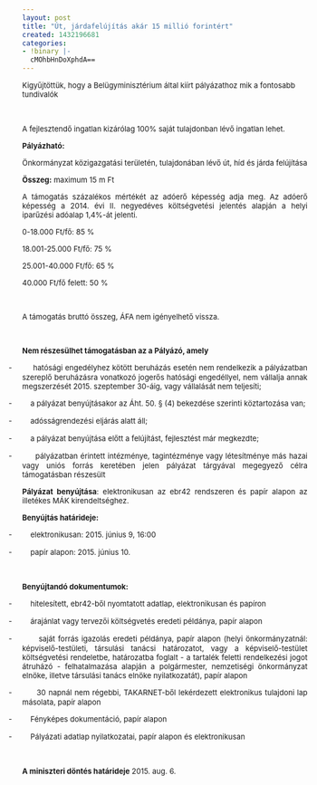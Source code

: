 ```yaml
---
layout: post
title: "Út, járdafelújítás akár 15 millió forintért"
created: 1432196681
categories:
- !binary |-
  cMOhbHnDoXphdA==
---
```

<p><span style="font-size: small;">Kigyűjtöttük, hogy a Belügyminisztérium által kiírt pályázathoz mik a fontosabb tundivalók<!--break--></span></p><p>&nbsp;</p><p style="text-align: justify;"><span style="font-size: small;">A fejlesztendő ingatlan kizárólag 100% saját tulajdonban lévő ingatlan lehet.</span></p><p class="MsoNormal" style="text-align: justify;"><span style="font-size: small;"><strong style="mso-bidi-font-weight: normal;"><span>Pályázható:</span></strong></span></p><p class="MsoNormal" style="text-align: justify;"><span style="font-size: small;">Önkormányzat közigazgatási területén, tulajdonában lévő út, híd és járda felújítása</span></p><p class="MsoNormal" style="text-align: justify;"><span style="font-size: small;"><strong style="mso-bidi-font-weight: normal;"><span>Összeg:</span></strong><span> maximum 15 m Ft</span></span></p><p class="MsoNormal" style="text-align: justify;"><span style="font-size: small;">A támogatás százalékos mértékét az adóerő képesség adja meg. Az adóerő képesség a 2014. évi II. negyedéves költségvetési jelentés alapján a helyi iparűzési adóalap 1,4%-át jelenti.</span></p><p class="MsoNormal" style="text-align: justify;"><span style="font-size: small;">0-18.000 Ft/fő: 85 %</span></p><p class="MsoNormal" style="text-align: justify;"><span style="font-size: small;">18.001-25.000 Ft/fő: 75 %</span></p><p class="MsoNormal" style="text-align: justify;"><span style="font-size: small;">25.001-40.000 Ft/fő: 65 %</span></p><p class="MsoNormal" style="text-align: justify;"><span style="font-size: small;">40.000 Ft/fő felett: 50 %</span></p><p class="MsoNormal" style="text-align: justify;"><span style="font-size: small;">&nbsp;</span></p><p class="MsoNormal" style="text-align: justify;"><span style="font-size: small;">A támogatás bruttó összeg, ÁFA nem igényelhető vissza.</span></p><p class="MsoNormal" style="text-align: justify;"><span style="font-size: small;">&nbsp;</span></p><p class="MsoNormal" style="text-align: justify;"><span style="font-size: small;"><strong style="mso-bidi-font-weight: normal;"><span>Nem részesülhet támogatásban az a Pályázó, amely</span></strong></span></p><p class="MsoListParagraphCxSpFirst" style="text-align: justify; text-indent: -18.0pt; mso-list: l0 level1 lfo1;"><span style="font-size: small;"><span>-<span style="font-family: 'Times New Roman'; font-style: normal; font-weight: normal; line-height: normal; font-size-adjust: none; font-stretch: normal; font-feature-settings: normal; font-language-override: normal; font-kerning: auto; font-synthesis: weight style; font-variant: normal;">&nbsp;&nbsp;&nbsp;&nbsp;&nbsp;&nbsp;&nbsp;&nbsp;&nbsp; </span></span><span>hatósági engedélyhez kötött beruházás esetén nem rendelkezik a pályázatban szereplő beruházásra vonatkozó jogerős hatósági engedéllyel, nem vállalja annak megszerzését 2015. szeptember 30-áig, vagy vállalását nem teljesíti;</span></span></p><p class="MsoListParagraphCxSpMiddle" style="text-align: justify; text-indent: -18.0pt; mso-list: l0 level1 lfo1;"><span style="font-size: small;"><span>-<span style="font-family: 'Times New Roman'; font-style: normal; font-weight: normal; line-height: normal; font-size-adjust: none; font-stretch: normal; font-feature-settings: normal; font-language-override: normal; font-kerning: auto; font-synthesis: weight style; font-variant: normal;">&nbsp;&nbsp;&nbsp;&nbsp;&nbsp;&nbsp;&nbsp;&nbsp;&nbsp; </span></span><span>a pályázat benyújtásakor az Áht. 50. § (4) bekezdése szerinti köztartozása van;</span></span></p><p class="MsoListParagraphCxSpMiddle" style="text-align: justify; text-indent: -18.0pt; mso-list: l0 level1 lfo1;"><span style="font-size: small;"><span>-<span style="font-family: 'Times New Roman'; font-style: normal; font-weight: normal; line-height: normal; font-size-adjust: none; font-stretch: normal; font-feature-settings: normal; font-language-override: normal; font-kerning: auto; font-synthesis: weight style; font-variant: normal;">&nbsp;&nbsp;&nbsp;&nbsp;&nbsp;&nbsp;&nbsp;&nbsp;&nbsp; </span></span><span>adósságrendezési eljárás alatt áll;</span></span></p><p class="MsoListParagraphCxSpMiddle" style="text-align: justify; text-indent: -18.0pt; mso-list: l0 level1 lfo1;"><span style="font-size: small;"><span>-<span style="font-family: 'Times New Roman'; font-style: normal; font-weight: normal; line-height: normal; font-size-adjust: none; font-stretch: normal; font-feature-settings: normal; font-language-override: normal; font-kerning: auto; font-synthesis: weight style; font-variant: normal;">&nbsp;&nbsp;&nbsp;&nbsp;&nbsp;&nbsp;&nbsp;&nbsp;&nbsp; </span></span><span>a pályázat benyújtása előtt a felújítást, fejlesztést már megkezdte;</span></span></p><p class="MsoListParagraphCxSpLast" style="text-align: justify; text-indent: -18.0pt; mso-list: l0 level1 lfo1;"><span style="font-size: small;"><span>-<span style="font-family: 'Times New Roman'; font-style: normal; font-weight: normal; line-height: normal; font-size-adjust: none; font-stretch: normal; font-feature-settings: normal; font-language-override: normal; font-kerning: auto; font-synthesis: weight style; font-variant: normal;">&nbsp;&nbsp;&nbsp;&nbsp;&nbsp;&nbsp;&nbsp;&nbsp;&nbsp; </span></span><span>pályázatban érintett intézménye, tagintézménye vagy létesítménye más hazai vagy uniós forrás keretében jelen pályázat tárgyával megegyező célra támogatásban részesült</span></span></p><p class="MsoNormal" style="text-align: justify;"><span style="font-size: small;"><strong style="mso-bidi-font-weight: normal;"><span>Pályázat benyújtása</span></strong><span>: elektronikusan az ebr42 rendszeren és papír alapon az illetékes MÁK kirendeltséghez.</span></span></p><p class="MsoNormal" style="text-align: justify;"><span style="font-size: small;"><strong style="mso-bidi-font-weight: normal;"><span>Benyújtás határideje:</span></strong></span></p><p class="MsoListParagraphCxSpFirst" style="text-align: justify; text-indent: -18.0pt; mso-list: l0 level1 lfo1;"><span style="font-size: small;"><span>-<span style="font-family: 'Times New Roman'; font-style: normal; font-weight: normal; line-height: normal; font-size-adjust: none; font-stretch: normal; font-feature-settings: normal; font-language-override: normal; font-kerning: auto; font-synthesis: weight style; font-variant: normal;">&nbsp;&nbsp;&nbsp;&nbsp;&nbsp;&nbsp;&nbsp;&nbsp;&nbsp; </span></span><span>elektronikusan: 2015. június 9, 16:00</span></span></p><p class="MsoListParagraphCxSpLast" style="text-align: justify; text-indent: -18.0pt; mso-list: l0 level1 lfo1;"><span style="font-size: small;"><span>-<span style="font-family: 'Times New Roman'; font-style: normal; font-weight: normal; line-height: normal; font-size-adjust: none; font-stretch: normal; font-feature-settings: normal; font-language-override: normal; font-kerning: auto; font-synthesis: weight style; font-variant: normal;">&nbsp;&nbsp;&nbsp;&nbsp;&nbsp;&nbsp;&nbsp;&nbsp;&nbsp; </span></span><span>papír alapon: 2015. június 10.</span></span></p><p class="MsoNormal" style="text-align: justify;"><span style="font-size: small;">&nbsp;</span></p><p class="MsoNormal" style="text-align: justify;"><span style="font-size: small;"><strong style="mso-bidi-font-weight: normal;"><span>Benyújtandó dokumentumok:</span></strong></span></p><p class="MsoListParagraphCxSpFirst" style="text-align: justify; text-indent: -18.0pt; mso-list: l0 level1 lfo1;"><span style="font-size: small;"><span>-<span style="font-family: 'Times New Roman'; font-style: normal; font-weight: normal; line-height: normal; font-size-adjust: none; font-stretch: normal; font-feature-settings: normal; font-language-override: normal; font-kerning: auto; font-synthesis: weight style; font-variant: normal;">&nbsp;&nbsp;&nbsp;&nbsp;&nbsp;&nbsp;&nbsp;&nbsp;&nbsp; </span></span><span>hitelesített, ebr42-ből nyomtatott adatlap, elektronikusan és papíron</span></span></p><p class="MsoListParagraphCxSpMiddle" style="text-align: justify; text-indent: -18.0pt; mso-list: l0 level1 lfo1;"><span style="font-size: small;"><span>-<span style="font-family: 'Times New Roman'; font-style: normal; font-weight: normal; line-height: normal; font-size-adjust: none; font-stretch: normal; font-feature-settings: normal; font-language-override: normal; font-kerning: auto; font-synthesis: weight style; font-variant: normal;">&nbsp;&nbsp;&nbsp;&nbsp;&nbsp;&nbsp;&nbsp;&nbsp;&nbsp; </span></span><span>árajánlat vagy tervezői költségvetés eredeti példánya, papír alapon</span></span></p><p class="MsoListParagraphCxSpMiddle" style="text-align: justify; text-indent: -18.0pt; mso-list: l0 level1 lfo1;"><span style="font-size: small;"><span>-<span style="font-family: 'Times New Roman'; font-style: normal; font-weight: normal; line-height: normal; font-size-adjust: none; font-stretch: normal; font-feature-settings: normal; font-language-override: normal; font-kerning: auto; font-synthesis: weight style; font-variant: normal;">&nbsp;&nbsp;&nbsp;&nbsp;&nbsp;&nbsp;&nbsp;&nbsp;&nbsp; </span></span><span>saját forrás igazolás eredeti példánya, papír alapon (helyi önkormányzatnál: képviselő-testületi, társulási tanácsi határozatot, vagy a képviselő-testület költségvetési rendeletbe, határozatba foglalt - a tartalék feletti rendelkezési jogot átruházó - felhatalmazása alapján a polgármester, nemzetiségi önkormányzat elnöke, illetve társulási tanács elnöke nyilatkozatát), papír alapon</span></span></p><p class="MsoListParagraphCxSpMiddle" style="text-align: justify; text-indent: -18.0pt; mso-list: l0 level1 lfo1;"><span style="font-size: small;"><span>-<span style="font-family: 'Times New Roman'; font-style: normal; font-weight: normal; line-height: normal; font-size-adjust: none; font-stretch: normal; font-feature-settings: normal; font-language-override: normal; font-kerning: auto; font-synthesis: weight style; font-variant: normal;">&nbsp;&nbsp;&nbsp;&nbsp;&nbsp;&nbsp;&nbsp;&nbsp;&nbsp; </span></span><span>30 napnál nem régebbi, TAKARNET-ből lekérdezett elektronikus tulajdoni lap másolata, papír alapon</span></span></p><p class="MsoListParagraphCxSpMiddle" style="text-align: justify; text-indent: -18.0pt; mso-list: l0 level1 lfo1;"><span style="font-size: small;"><span>-<span style="font-family: 'Times New Roman'; font-style: normal; font-weight: normal; line-height: normal; font-size-adjust: none; font-stretch: normal; font-feature-settings: normal; font-language-override: normal; font-kerning: auto; font-synthesis: weight style; font-variant: normal;">&nbsp;&nbsp;&nbsp;&nbsp;&nbsp;&nbsp;&nbsp;&nbsp;&nbsp; </span></span><span>Fényképes dokumentáció, papír alapon</span></span></p><p class="MsoListParagraphCxSpLast" style="text-align: justify; text-indent: -18.0pt; mso-list: l0 level1 lfo1;"><span style="font-size: small;"><span>-<span style="font-family: 'Times New Roman'; font-style: normal; font-weight: normal; line-height: normal; font-size-adjust: none; font-stretch: normal; font-feature-settings: normal; font-language-override: normal; font-kerning: auto; font-synthesis: weight style; font-variant: normal;">&nbsp;&nbsp;&nbsp;&nbsp;&nbsp;&nbsp;&nbsp;&nbsp;&nbsp; </span></span><span>Pályázati adatlap nyilatkozatai, papír alapon és elektronikusan</span></span></p><p class="MsoNormal" style="text-align: justify;"><span style="font-size: small;">&nbsp;</span></p><p><span style="font-size: small;"><strong style="mso-bidi-font-weight: normal;"><span>A miniszteri döntés határideje</span></strong><span> 2015. aug. 6.</span></span></p>
